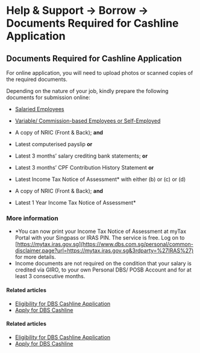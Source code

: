 # Help & Support -> Borrow -> Documents Required for Cashline Application

## Documents Required for Cashline Application

For online application, you will need to upload photos or scanned copies of the required documents.

Depending on the nature of your job, kindly prepare the following documents for submission online:

  * [Salaried Employees](https://www.dbs.com.sg/personal/support/loans-application-cashline-documents.html#salaried)
  * [Variable/ Commission-based Employees or Self-Employed](https://www.dbs.com.sg/personal/support/loans-application-cashline-documents.html#self-employed)



  * A copy of NRIC (Front & Back); **and**
  * Latest computerised payslip **or**
  * Latest 3 months’ salary crediting bank statements; **or**
  * Latest 3 months’ CPF Contribution History Statement **or**
  * Latest Income Tax Notice of Assessment* with either (b) or (c) or (d)



  * A copy of NRIC (Front & Back); **and**
  * Latest 1 Year Income Tax Notice of Assessment*



### More information

  * *You can now print your Income Tax Notice of Assessment at myTax Portal with your Singpass or IRAS PIN. The service is free. Log on to [https://mytax.iras.gov.sg](https://www.dbs.com.sg/personal/common-disclaimer.page?url=https://mytax.iras.gov.sg&3rdparty=%27IRAS%27) for more details. 
  * Income documents are not required on the condition that your salary is credited via GIRO, to your own Personal DBS/ POSB Account and for at least 3 consecutive months.



#### Related articles

  * [Eligibility for DBS Cashline Application](https://www.dbs.com.sg/personal/support/loans-cashline-eligibility.html)
  * [Apply for DBS Cashline](https://www.dbs.com.sg/personal/support/loans-application-new-cashline.html)



#### Related articles

  * [Eligibility for DBS Cashline Application](https://www.dbs.com.sg/personal/support/loans-cashline-eligibility.html)
  * [Apply for DBS Cashline](https://www.dbs.com.sg/personal/support/loans-application-new-cashline.html)


